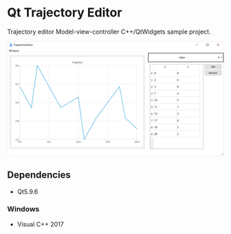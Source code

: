 # Qt Trajectory Editor
Trajectory editor Model-view-controller C++/QtWidgets sample project.

![](Documentation/ApplicationSnapShot1.png)



## Dependencies

- Qt5.9.6

### Windows

- Visual C++ 2017